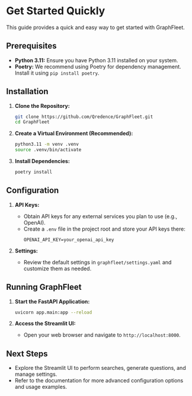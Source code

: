 # Get Started Quickly

This guide provides a quick and easy way to get started with GraphFleet.

## Prerequisites

- **Python 3.11:** Ensure you have Python 3.11 installed on your system.
- **Poetry:** We recommend using Poetry for dependency management. Install it using `pip install poetry`.

## Installation

1. **Clone the Repository:**
   ```bash
   git clone https://github.com/Qredence/GraphFleet.git
   cd GraphFleet
   ```

2. **Create a Virtual Environment (Recommended):**
   ```bash
   python3.11 -m venv .venv
   source .venv/bin/activate
   ```

3. **Install Dependencies:**
   ```bash
   poetry install
   ```

## Configuration

1. **API Keys:**
   - Obtain API keys for any external services you plan to use (e.g., OpenAI).
   - Create a `.env` file in the project root and store your API keys there:
     ```
     OPENAI_API_KEY=your_openai_api_key
     ```

2. **Settings:**
   - Review the default settings in `graphfleet/settings.yaml` and customize them as needed.

## Running GraphFleet

1. **Start the FastAPI Application:**
   ```bash
   uvicorn app.main:app --reload
   ```

2. **Access the Streamlit UI:**
   - Open your web browser and navigate to `http://localhost:8000`.

## Next Steps

- Explore the Streamlit UI to perform searches, generate questions, and manage settings.
- Refer to the documentation for more advanced configuration options and usage examples.
